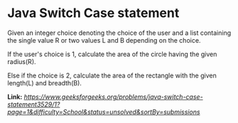 # Java Switch Case statement
Given an integer choice denoting the choice of the user and a list containing the single value R or two values L and B depending on the choice.  

If the user's choice is 1, calculate the area of the circle having the given radius(R).   

Else if the choice is 2, calculate the area of the rectangle with the given length(L) and breadth(B).  

**Link:** _https://www.geeksforgeeks.org/problems/java-switch-case-statement3529/1?page=1&difficulty=School&status=unsolved&sortBy=submissions_
